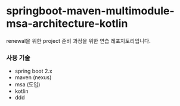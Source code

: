 # springboot-maven-multimodule-msa-architecture-kotlin


renewal을 위한 project 준비 과정을 위한 연습 레포지토리입니다.

### 사용 기술

- spring boot 2.x
- maven (nexus)
- msa (도입)
- kotlin
- ddd
